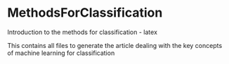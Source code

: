 # MethodsForClassification
Introduction to the methods for classification - latex

This contains all files to generate the article dealing with the key concepts of machine learning for classification
